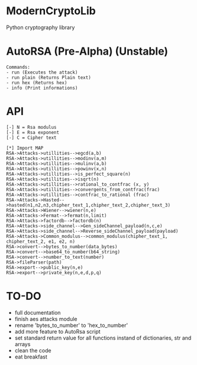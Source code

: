 # ModernCryptoLib
Python cryptography library
# AutoRSA (Pre-Alpha) (Unstable)
```
Commands:
- run (Executes the attack)
- run plain (Returns Plain text)
- run hex (Returns hex)
- info (Print informations)
```

# API
```
[-] N = Rsa modulus
[-] E = Rsa exponent
[-] C = Cipher text

[*] Import MAP
RSA->Attacks->utillities-->egcd(a,b)
RSA->Attacks->utillities-->modinv(a,m)
RSA->Attacks->utillities-->mulinv(a,b)
RSA->Attacks->utillities-->powinv(x,n)
RSA->Attacks->utillities-->is_perfect_square(n)
RSA->Attacks->utillities-->isqrt(n)
RSA->Attacks->utillities-->rational_to_contfrac (x, y)
RSA->Attacks->utillities-->convergents_from_contfrac(frac)    
RSA->Attacks->utillities-->contfrac_to_rational (frac)
RSA->Attacks->Hasted-->hasted(n1,n2,n3,chipher_text_1,chipher_text_2,chipher_text_3)
RSA->Attacks->Wiener-->wiener(n,e)
RSA->Attacks->Fermat-->fermat(n,limit)
RSA->Attacks->factordb-->factordb(n)
RSA->Attacks->side_channel-->Gen_sideChannel_payload(n,c,e)
RSA->Attacks->side_channel-->Reverse_sideChannel_payload(payload)
RSA->Attacks->Common_modulus-->common_modulus(chipher_text_1, chipher_text_2, e1, e2, n)
RSA->convert-->bytes_to_number(data_bytes)
RSA->convert-->base64_to_number(b64_string)
RSA->convert-->number_to_text(number)
RSA->fileParser(path)
RSA->export-->public_key(n,e)
RSA->export-->private_key(n,e,d,p,q)
```
# TO-DO
- full documentation
- finish aes attacks module
- rename 'bytes_to_number' to 'hex_to_number'
- add more feature to AutoRsa script
- set standard return value for all functions instand of dictionaries, str and arrays
- clean the code
- eat breakfast
